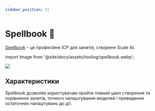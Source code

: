 ```yaml
---
sidebar_position: 11
---
```


# Spellbook 🚧

[Spellbook](https://scale.com/spellbook) – це професійне ІСР для запитів, створене Scale AI.

import Image from '@site/docs/assets/tooling/spellbook.webp';

<div style={{textAlign: 'center'}}>
  <img src={Image} style={{width: "750px"}} />
</div>

## Характеристики

Spellbook дозволяє користувачам пройти повний цикл створення та порівняння запитів, точного налаштування моделей і приведення остаточних налаштувань до дії.